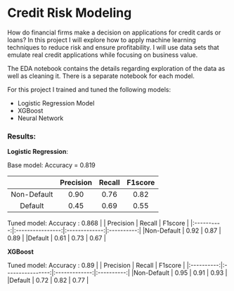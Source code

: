 # Credit Risk Modeling

How do financial firms make a decision on applications for credit cards or loans? In this project I will explore how to apply machine learning techniques to reduce risk and ensure profitability. I will use data sets that emulate real credit applications while focusing on business value.

The EDA notebook contains the details regarding exploration of the data as well as cleaning it. There is a separate notebook for each model.

For this project I trained and tuned the following models:

- Logistic Regression Model
- XGBoost
- Neural Network

### Results:

<b>Logistic Regression</b>:

Base model: 
Accuracy = 0.819
        
|   	     | Precision 	| Recall	|  F1score   |
|:----------:|:----------------:|:-------------:|:----------:|
|Non-Default |      0.90	|   	0.76    |   	0.82 | 
|Default     |      0.45	|   	0.69    |   	0.55 |

Tuned model:
Accuracy : 0.868
|   	     | Precision 	| Recall	|  F1score   |
|:----------:|:----------------:|:-------------:|:----------:|
|Non-Default |      0.92	|   	0.87    |   	0.89 | 
|Default     |      0.61	|   	0.73    |   	0.67 |

<b>XGBoost</b>

Tuned model:
Accuracy : 0.89
|   	     | Precision 	| Recall	|  F1score   |
|:----------:|:----------------:|:-------------:|:----------:|
|Non-Default |      0.95	|   	0.91    |   	0.93 | 
|Default     |      0.72	|   	0.82    |   	0.77 |


